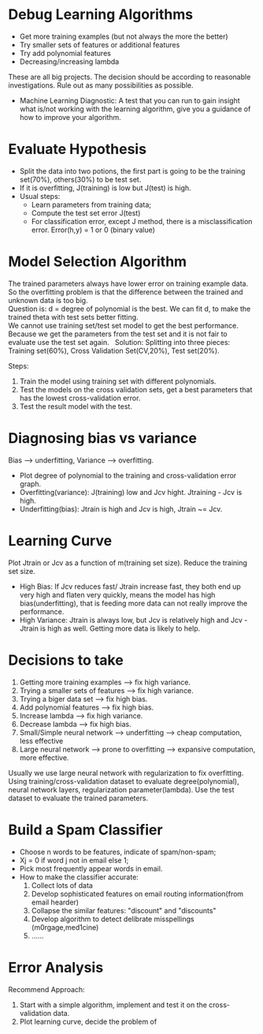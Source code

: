 # Debug Learning Algorithms

* Get more training examples (but not always the more the better)
* Try smaller sets of features or additional features
* Try add polynomial features
* Decreasing/increasing lambda  

These are all big projects. The decision should be according to reasonable investigations. Rule out as many possibilities as possible.

* Machine Learning Diagnostic:
A test that you can run to gain insight what is/not working with the learning algorithm, give you a guidance of how to improve your algorithm.

# Evaluate Hypothesis
* Split the data into two potions, the first part is going to be the training set(70%), others(30%) to be test set.
* If it is overfitting, J(training) is low but J(test) is high.
* Usual steps:
    * Learn parameters from training data;
    * Compute the test set error J(test)
    * For classification error, except J method, there is a misclassification error. Error(h,y) = 1 or 0 (binary value)

# Model Selection Algorithm
The trained parameters always have lower error on training example data. So the overfitting problem is that the difference between the trained and unknown data is too big.   
Question is: d = degree of polynomial is the best. We can fit d, to make the trained theta with test sets better fitting.  
We cannot use training set/test set model to get the best performance. Because we get the parameters from the test set and it is not fair to evaluate use the test set again.  
Solution: Splitting into three pieces: Training set(60%), Cross Validation Set(CV,20%), Test set(20%).  

Steps:
1. Train the model using training set with different polynomials.
2. Test the models on the cross validation sets, get a best parameters that has the lowest cross-validation error.
3. Test the result model with the test.

# Diagnosing bias vs variance
Bias --> underfitting, Variance --> overfitting.  
* Plot degree of polynomial to the training and cross-validation error graph.
* Overfitting(variance): J(training) low and Jcv hight. Jtraining - Jcv is high.
* Underfitting(bias): Jtrain is high and Jcv is high, Jtrain ~= Jcv.

# Learning Curve
Plot Jtrain or Jcv as a function of m(training set size). Reduce the training set size.  
* High Bias: If Jcv reduces fast/ Jtrain increase fast, they both end up very high and flaten very quickly, means the model has high bias(underfitting), that is feeding more data can not really improve the performance.
* High Variance: Jtrain is always low, but Jcv is relatively high and Jcv - Jtrain is high as well. Getting more data is likely to help.

# Decisions to take
1. Getting more training examples --> fix high variance.
2. Trying a smaller sets of features --> fix high variance.
3. Trying a biger data set --> fix high bias.
4. Add polynomial features --> fix high bias.
5. Increase lambda --> fix high variance.
6. Decrease lambda --> fix high bias.
7. Small/Simple neural network --> underfitting --> cheap computation, less effective
8. Large neural network --> prone to overfitting --> expansive computation, more effective. 

Usually we use large neural network with regularization to fix overfitting. Using training/cross-validation dataset to evaluate 
degree(polynomial), neural network layers, regularization parameter(lambda). Use the test dataset to evaluate the trained parameters.

# Build a Spam Classifier
* Choose n words to be features, indicate of spam/non-spam;
* Xj = 0 if word j not in email else 1;
* Pick most frequently appear words in email.
* How to make the classifier accurate:
   1. Collect lots of data
   2. Develop sophisticated features on email routing information(from email hearder)
   3. Collapse the similar features: "discount" and "discounts"
   4. Develop algorithm to detect delibrate misspellings (m0rgage,med1cine)
   5. ......

# Error Analysis
Recommend Approach:
1. Start with a simple algorithm, implement and test it on the cross-validation data.
2. Plot learning curve, decide the problem of 
